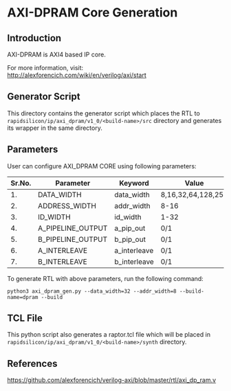 # AXI-DPRAM Core Generation 
## Introduction

AXI-DPRAM is AXI4 based IP core.

For more information, visit: http://alexforencich.com/wiki/en/verilog/axi/start

## Generator Script
This directory contains the generator script which places the RTL to `rapidsilicon/ip/axi_dpram/v1_0/<build-name>/src` directory and generates its wrapper in the same directory. 

## Parameters
User can configure AXI_DPRAM CORE using following parameters:

| Sr.No.|      Parameter       |       Keyword      |         Value         |
|-------|----------------------|--------------------|-----------------------|
|   1.  |   DATA_WIDTH         |    data_width      |   8,16,32,64,128,256  |
|   2.  |   ADDRESS_WIDTH      |    addr_width      |   8-16                |
|   3.  |   ID_WIDTH           |    id_width        |   1-32                |
|   4.  |   A_PIPELINE_OUTPUT  |    a_pip_out       |   0/1                 |
|   5.  |   B_PIPELINE_OUTPUT  |    b_pip_out       |   0/1                 |
|   6.  |   A_INTERLEAVE       |    a_interleave    |   0/1                 |
|   7.  |   B_INTERLEAVE       |    b_interleave    |   0/1                 |


To generate RTL with above parameters, run the following command:
```
python3 axi_dpram_gen.py --data_width=32 --addr_width=8 --build-name=dpram --build
```

## TCL File

This python script also generates a raptor.tcl file which will be placed in `rapidsilicon/ip/axi_dpram/v1_0/<build-name>/synth` directory.


## References

https://github.com/alexforencich/verilog-axi/blob/master/rtl/axi_dp_ram.v